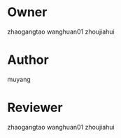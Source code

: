# Owner
zhaogangtao
wanghuan01
zhoujiahui

# Author
muyang

# Reviewer
zhaogangtao
wanghuan01
zhoujiahui
